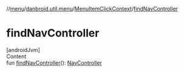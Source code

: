 //[menu](../../../index.md)/[danbroid.util.menu](../index.md)/[MenuItemClickContext](index.md)/[findNavController](find-nav-controller.md)



# findNavController  
[androidJvm]  
Content  
fun [findNavController](find-nav-controller.md)(): [NavController](https://developer.android.com/reference/kotlin/androidx/navigation/NavController.html)  



